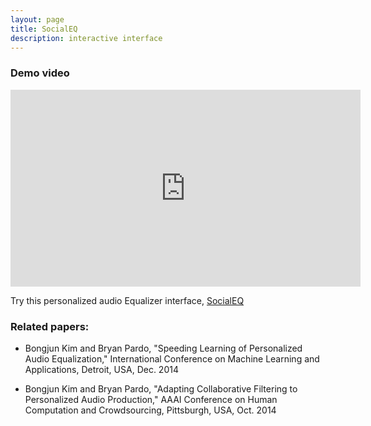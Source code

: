 ```yaml
---
layout: page
title: SocialEQ
description: interactive interface
---
```




### Demo video
<iframe width="560" height="315" src="https://www.youtube.com/embed/Oz3b-IC56F4" frameborder="0" allow="accelerometer; autoplay; encrypted-media; gyroscope; picture-in-picture" allowfullscreen></iframe>


Try this personalized audio Equalizer interface, [SocialEQ](http://socialeq.org/)


### Related papers:
* Bongjun Kim and Bryan Pardo, "Speeding Learning of Personalized Audio Equalization," International Conference on Machine Learning and Applications, Detroit, USA, Dec. 2014

* Bongjun Kim and Bryan Pardo, "Adapting Collaborative Filtering to Personalized Audio Production," AAAI Conference on Human Computation and Crowdsourcing, Pittsburgh, USA, Oct. 2014

